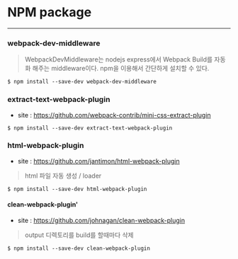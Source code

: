 NPM package
===========

---

### webpack-dev-middleware

> WebpackDevMiddleware는 nodejs express에서 Webpack Build를 자동화 해주는 middleware이다. npm을 이용해서 간단하게 설치할 수 있다.

```
$ npm install --save-dev webpack-dev-middleware
```

### extract-text-webpack-plugin

-	site : https://github.com/webpack-contrib/mini-css-extract-plugin

```
$ npm install --save-dev extract-text-webpack-plugin
```

### html-webpack-plugin

-	site : https://github.com/jantimon/html-webpack-plugin

> html 파일 자동 생성 / loader

```
$ npm install --save-dev html-webpack-plugin
```

#### clean-webpack-plugin'

-	site : https://github.com/johnagan/clean-webpack-plugin

> output 디렉토리를 build를 할때마다 삭제

```
$ npm install --save-dev clean-webpack-plugin
```
